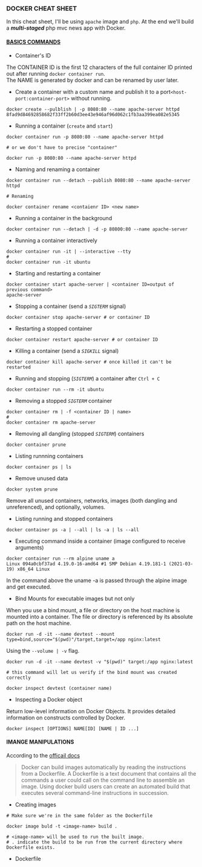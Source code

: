### DOCKER CHEAT SHEET
In this cheat sheet, I'll be using <code>apache</code> image and <code>php</code>.
At the end we'll build a **_multi-staged_** php mvc news app with Docker.

#### <u>BASICS COMMANDS</u>
* Container's ID

The CONTAINER ID is the first 12 characters of the full container ID printed out after running <code>docker container run</code>.\
The NAME is generated by docker and can be renamed by user later.
* Create a container with a custom name and publish it to a port<code>\<host-port:container-port></code> without running.
```
docker create --pulblish | -p 8080:80 --name apache-server httpd 
8fad9d84692858682f33ff2b60d3ee43e946af96d062c1fb3aa399ea082e5345
```
* Running a container (<code>create</code> and <code>start</code>)
```
docker container run -p 8080:80 --name apache-server httpd 

# or we don't have to precise "container"

docker run -p 8080:80 --name apache-server httpd
```
* Naming and renaming a container
```
docker container run --detach --publish 8080:80 --name apache-server httpd

# Renaming

docker container rename <contaienr ID> <new name>
```
* Running a container in the background
```
docker container run --detach | -d -p 80800:80 --name apache-server
```
* Running a container interactively 
```
docker container run -it | --interactive --tty
#
docker container run -it ubuntu 
```
* Starting and restarting a container
```
docker container start apache-server | <container ID=output of previous command>
apache-server
```
* Stopping a container (send a <code>_SIGTERM_</code> signal)
```
docker container stop apache-server # or container ID
```
* Restarting a stopped container
```
docker container restart apache-server # or container ID
```
* Killing a container (send a <code>_SIGKILL_</code> signal)
```
docker container kill apache-server # once killed it can't be restarted
```
* Running and stopping (<code>_SIGTERM_</code>) a container after <code>Ctrl + C</code>
```
docker container run --rm -it ubuntu
```
* Removing a stopped <code>_SIGTERM_</code> container
```
docker container rm | -f <container ID | name>
#
docker container rm apache-server
```
* Removing all dangling (stopped <code>_SIGTERM_</code>) containers 
```
docker container prune
```
* Listing runnning containers
```
docker container ps | ls
```
* Remove unused data
```
docker system prune
```

Remove all unused containers, networks, images (both dangling and unreferenced), and optionally, volumes.

* Listing running and stopped containers
```
docker container ps -a | --all | ls -a | ls --all
```
* Executing command inside a container (image configured to receive arguments)
```
docker container run --rm alpine uname a
Linux 094a0cbf37ad 4.19.0-16-amd64 #1 SMP Debian 4.19.181-1 (2021-03-19) x86_64 Linux
```
In the command above the uname -a is passed through the alpine image and get executed.

* Bind Mounts for executable images but not only

When you use a bind mount, a file or directory on the host machine is mounted into a container. The file or directory is referenced by its absolute path on the host machine. 

```
docker run -d -it --name devtest --mount type=bind,source="$(pwd)"/target,target=/app nginx:latest
```
Using the <code>--volume | -v</code> flag.
```
docker run -d -it --name devtest -v "$(pwd)" target:/app nginx:latest

# this command will let us verify if the bind mount was created correctly

docker inspect devtest (container name)
```
* Inspecting a Docker object

Return low-level information on Docker Objects. It provides detailed information on constructs controlled by Docker.
```
docker inspect [OPTIONS] NAME[ID] [NAME | ID ...]
```
#### IMANGE MANIPULATIONS

According to the [officail docs](https://docs.docker.com/engine/reference/builder/)
<blockquote>
Docker can build images automatically by reading the instructions from a Dockerfile. A Dockerfile is a text document that contains all the commands a user could call on the command line to assemble an image. Using docker build users can create an automated build that executes several command-line instructions in succession.
</blockquote>

* Creating images
```
# Make sure we're in the same folder as the Dockerfile 

docker image buld -t <image-name> build . 

# <image-name> will be used to run the built image.
# . indicate the build to be run from the current directory where Dockerfile exists.
```
* Dockerfile

